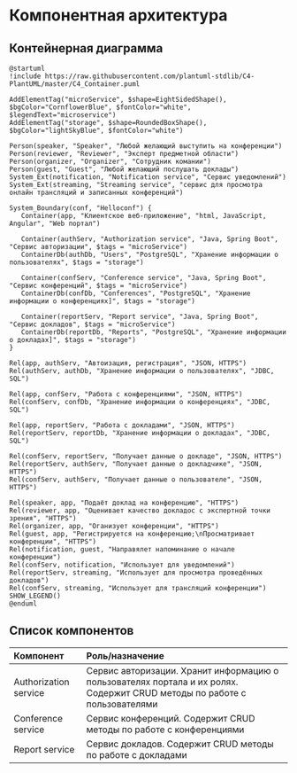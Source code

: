 # Компонентная архитектура
<!-- Состав и взаимосвязи компонентов системы между собой и внешними системами с указанием протоколов, ключевые технологии, используемые для реализации компонентов.
Диаграмма контейнеров C4 и текстовое описание. 
Подробнее: https://confluence.mts.ru/pages/viewpage.action?pageId=375783368
-->
## Контейнерная диаграмма

```plantuml
@startuml
!include https://raw.githubusercontent.com/plantuml-stdlib/C4-PlantUML/master/C4_Container.puml

AddElementTag("microService", $shape=EightSidedShape(), $bgColor="CornflowerBlue", $fontColor="white", $legendText="microservice")
AddElementTag("storage", $shape=RoundedBoxShape(), $bgColor="lightSkyBlue", $fontColor="white")

Person(speaker, "Speaker", "Любой желающий выступить на конференции")
Person(reviewer, "Reviewer", "Эксперт предметной области")
Person(organizer, "Organizer", "Сотрудник комании")
Person(guest, "Guest", "Любой желающий послушать доклады")
System_Ext(notification, "Notification service", "Сервис уведомлений")
System_Ext(streaming, "Streaming service", "сервис для просмотра онлайн трансляций и записанных конференций")

System_Boundary(conf, "Helloconf") {
   Container(app, "Клиентское веб-приложение", "html, JavaScript, Angular", "Web портал")
   
   Container(authServ, "Authorization service", "Java, Spring Boot", "Сервис авторизации", $tags = "microService")
   ContainerDb(authDb, "Users", "PostgreSQL", "Хранение информации о пользователях", $tags = "storage")
   
   Container(confServ, "Conference service", "Java, Spring Boot", "Сервис конференций", $tags = "microService")
   ContainerDb(confDb, "Conferences", "PostgreSQL", "Хранение информации о конференциях]", $tags = "storage")

   Container(reportServ, "Report service", "Java, Spring Boot", "Сервис докладов", $tags = "microService")
   ContainerDb(reportDb, "Reports", "PostgreSQL", "Хранение информации о докладах]", $tags = "storage")
}

Rel(app, authServ, "Автоизация, регистрация", "JSON, HTTPS")
Rel(authServ, authDb, "Хранение информации о пользователях", "JDBC, SQL")

Rel(app, confServ, "Работа с конференциями", "JSON, HTTPS")
Rel(confServ, confDb, "Хранение информации о конференциях", "JDBC, SQL")

Rel(app, reportServ, "Работа с докладами", "JSON, HTTPS")
Rel(reportServ, reportDb, "Хранение информации о докладах", "JDBC, SQL")

Rel(confServ, reportServ, "Получает данные о докладе", "JSON, HTTPS")
Rel(reportServ, authServ, "Получает данные о докладчике", "JSON, HTTPS")
Rel(confServ, authServ, "Получает данные о пользователе", "JSON, HTTPS")

Rel(speaker, app, "Подаёт доклад на конференцию", "HTTPS")
Rel(reviewer, app, "Оценивает качество докладос с экспертной точки зрения", "HTTPS")
Rel(organizer, app, "Оганизует конференции", "HTTPS")
Rel(guest, app, "Регистрируется на конференцию;\nПросматривает конференции", "HTTPS")
Rel(notification, guest, "Направялет напоминание о начале конференции")
Rel(confServ, notification, "Использует для уведомлений")
Rel(reportServ, streaming, "Использует для просмотра проведённых докладов")
Rel(confServ, streaming, "Использует для трансляций конференции")
SHOW_LEGEND()
@enduml
```

## Список компонентов
| Компонент             | Роль/назначение                                                                                                           |
| :-------------------- | :------------------------------------------------------------------------------------------------------------------------ |
| Authorization service | Сервис авторизации. Хранит информацию о пользователях портала и их ролях. Содержит CRUD методы по работе с пользователями |
| Conference service    | Сервис конференций. Содержит CRUD методы по работе с конференциями                                                        |
| Report service        | Сервис докладов. Содержит CRUD методы по работе с докладами                                                               |